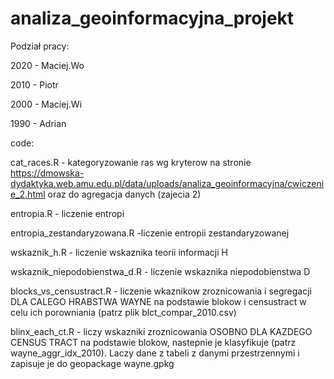 # analiza_geoinformacyjna_projekt
Podział pracy:

2020 - Maciej.Wo

2010 - Piotr

2000 - Maciej.Wi

1990 - Adrian


code:

cat_races.R - kategoryzowanie ras wg kryterow na stronie https://dmowska-dydaktyka.web.amu.edu.pl/data/uploads/analiza_geoinformacyjna/cwiczenie_2.html oraz do agregacja danych (zajecia 2)

entropia.R - liczenie entropi

entropia_zestandaryzowana.R -liczenie entropii zestandaryzowanej

wskaznik_h.R - liczenie wskaznika teorii informacji H

wskaznik_niepodobienstwa_d.R - liczenie wskaznika niepodobienstwa D

blocks_vs_censustract.R - liczenie wkaznikow zroznicowania i segregacji DLA CALEGO HRABSTWA WAYNE na podstawie blokow i censustract w celu ich porowniania (patrz plik blct_compar_2010.csv)

blinx_each_ct.R - liczy wskazniki zroznicowania OSOBNO DLA KAZDEGO CENSUS TRACT na podstawie blokow, nastepnie je klasyfikuje (patrz wayne_aggr_idx_2010). Laczy dane z tabeli z danymi przestrzennymi i zapisuje je do geopackage wayne.gpkg

